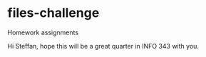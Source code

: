 files-challenge
===============

Homework assignments

Hi Steffan, hope this will be a great quarter in INFO 343 with you.
